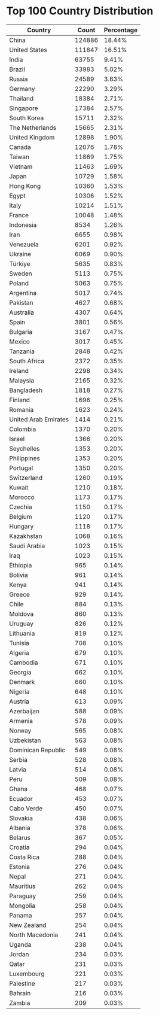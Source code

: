 # Top 100 Country Distribution
| Country | Count | Percentage |
|----|----|----|
| China | 124886 | 18.44% |
| United States | 111847 | 16.51% |
| India | 63755 | 9.41% |
| Brazil | 33983 | 5.02% |
| Russia | 24589 | 3.63% |
| Germany | 22290 | 3.29% |
| Thailand | 18384 | 2.71% |
| Singapore | 17384 | 2.57% |
| South Korea | 15711 | 2.32% |
| The Netherlands | 15665 | 2.31% |
| United Kingdom | 12898 | 1.90% |
| Canada | 12076 | 1.78% |
| Taiwan | 11869 | 1.75% |
| Vietnam | 11463 | 1.69% |
| Japan | 10729 | 1.58% |
| Hong Kong | 10360 | 1.53% |
| Egypt | 10306 | 1.52% |
| Italy | 10214 | 1.51% |
| France | 10048 | 1.48% |
| Indonesia | 8534 | 1.26% |
| Iran | 6655 | 0.98% |
| Venezuela | 6201 | 0.92% |
| Ukraine | 6069 | 0.90% |
| Türkiye | 5635 | 0.83% |
| Sweden | 5113 | 0.75% |
| Poland | 5063 | 0.75% |
| Argentina | 5017 | 0.74% |
| Pakistan | 4627 | 0.68% |
| Australia | 4307 | 0.64% |
| Spain | 3801 | 0.56% |
| Bulgaria | 3167 | 0.47% |
| Mexico | 3017 | 0.45% |
| Tanzania | 2848 | 0.42% |
| South Africa | 2372 | 0.35% |
| Ireland | 2298 | 0.34% |
| Malaysia | 2165 | 0.32% |
| Bangladesh | 1818 | 0.27% |
| Finland | 1696 | 0.25% |
| Romania | 1623 | 0.24% |
| United Arab Emirates | 1414 | 0.21% |
| Colombia | 1370 | 0.20% |
| Israel | 1366 | 0.20% |
| Seychelles | 1353 | 0.20% |
| Philippines | 1353 | 0.20% |
| Portugal | 1350 | 0.20% |
| Switzerland | 1260 | 0.19% |
| Kuwait | 1210 | 0.18% |
| Morocco | 1173 | 0.17% |
| Czechia | 1150 | 0.17% |
| Belgium | 1120 | 0.17% |
| Hungary | 1118 | 0.17% |
| Kazakhstan | 1068 | 0.16% |
| Saudi Arabia | 1023 | 0.15% |
| Iraq | 1023 | 0.15% |
| Ethiopia | 965 | 0.14% |
| Bolivia | 961 | 0.14% |
| Kenya | 941 | 0.14% |
| Greece | 929 | 0.14% |
| Chile | 884 | 0.13% |
| Moldova | 860 | 0.13% |
| Uruguay | 826 | 0.12% |
| Lithuania | 819 | 0.12% |
| Tunisia | 708 | 0.10% |
| Algeria | 679 | 0.10% |
| Cambodia | 671 | 0.10% |
| Georgia | 662 | 0.10% |
| Denmark | 660 | 0.10% |
| Nigeria | 648 | 0.10% |
| Austria | 613 | 0.09% |
| Azerbaijan | 588 | 0.09% |
| Armenia | 578 | 0.09% |
| Norway | 565 | 0.08% |
| Uzbekistan | 563 | 0.08% |
| Dominican Republic | 549 | 0.08% |
| Serbia | 528 | 0.08% |
| Latvia | 514 | 0.08% |
| Peru | 509 | 0.08% |
| Ghana | 468 | 0.07% |
| Ecuador | 453 | 0.07% |
| Cabo Verde | 450 | 0.07% |
| Slovakia | 438 | 0.06% |
| Albania | 378 | 0.06% |
| Belarus | 367 | 0.05% |
| Croatia | 294 | 0.04% |
| Costa Rica | 288 | 0.04% |
| Estonia | 276 | 0.04% |
| Nepal | 271 | 0.04% |
| Mauritius | 262 | 0.04% |
| Paraguay | 259 | 0.04% |
| Mongolia | 258 | 0.04% |
| Panama | 257 | 0.04% |
| New Zealand | 254 | 0.04% |
| North Macedonia | 241 | 0.04% |
| Uganda | 238 | 0.04% |
| Jordan | 234 | 0.03% |
| Qatar | 231 | 0.03% |
| Luxembourg | 221 | 0.03% |
| Palestine | 217 | 0.03% |
| Bahrain | 216 | 0.03% |
| Zambia | 209 | 0.03% |
